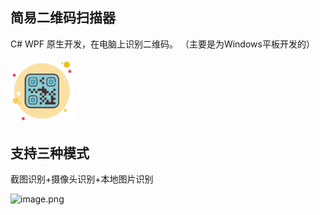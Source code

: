 ## 简易二维码扫描器

C# WPF 原生开发，在电脑上识别二维码。
（主要是为Windows平板开发的）

<img src="cover.png" style="zoom:10%;" />

## 支持三种模式

截图识别+摄像头识别+本地图片识别

![image.png](https://i.loli.net/2021/08/22/VHaJK6iXDsE2O4t.png)